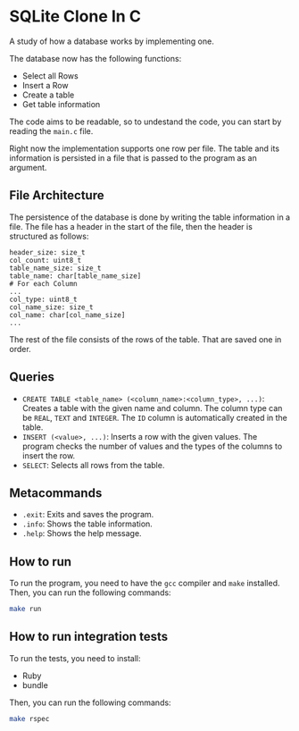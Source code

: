 # SQLite Clone In C

A study of how a database works by implementing one.

The database now has the following functions:
 - Select all Rows
 - Insert a Row
 - Create a table
 - Get table information

 The code aims to be readable, so to undestand the code, you can start by reading the `main.c` file.

Right now the implementation supports one row per file. The table and its information is persisted in a file that is passed to the program as an argument.

## File Architecture

The persistence of the database is done by writing the table information in a file. The file has a header in the start of the file, then the header is structured as follows:
```
header_size: size_t
col_count: uint8_t
table_name_size: size_t
table_name: char[table_name_size]
# For each Column
...
col_type: uint8_t
col_name_size: size_t
col_name: char[col_name_size]
...
```

The rest of the file consists of the rows of the table. That are saved one in order.

## Queries
- `CREATE TABLE <table_name> (<column_name>:<column_type>, ...)`: Creates a table with the given name and column. The column type can be `REAL`, `TEXT` and `INTEGER`. The `ID` column is automatically created in the table.
- `INSERT (<value>, ...)`: Inserts a row with the given values. The program checks the number of values and the types of the columns to insert the row.
- `SELECT`: Selects all rows from the table.

## Metacommands
- `.exit`: Exits and saves the program.
- `.info`: Shows the table information.
- `.help`: Shows the help message.

## How to run
To run the program, you need to have the `gcc` compiler and `make` installed. Then, you can run the following commands:

```bash
make run
```

## How to run integration tests
To run the tests, you need to install:
- Ruby
- bundle

Then, you can run the following commands:

```bash
make rspec
```